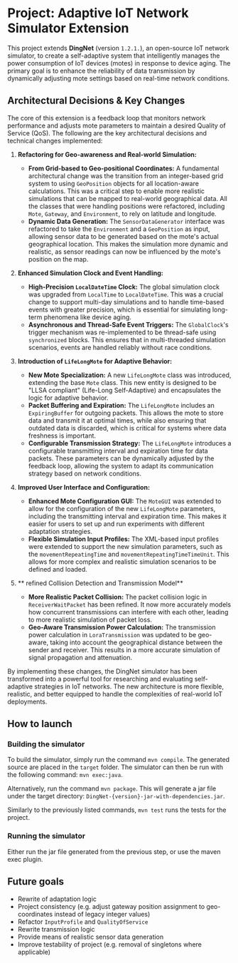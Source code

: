 # Project: Adaptive IoT Network Simulator Extension

This project extends **DingNet** (version `1.2.1.`), an open-source IoT network simulator, to create a self-adaptive system that intelligently manages the power consumption of IoT devices (motes) in response to device aging. The primary goal is to enhance the reliability of data transmission by dynamically adjusting mote settings based on real-time network conditions.

## Architectural Decisions & Key Changes

The core of this extension is a feedback loop that monitors network performance and adjusts mote parameters to maintain a desired Quality of Service (QoS). The following are the key architectural decisions and technical changes implemented:

1.  **Refactoring for Geo-awareness and Real-world Simulation:**
    * **From Grid-based to Geo-positional Coordinates:** A fundamental architectural change was the transition from an integer-based grid system to using `GeoPosition` objects for all location-aware calculations. This was a critical step to enable more realistic simulations that can be mapped to real-world geographical data. All the classes that were handling positions were refactored, including `Mote`, `Gateway`, and `Environment`, to rely on latitude and longitude.
    * **Dynamic Data Generation:** The `SensorDataGenerator` interface was refactored to take the `Environment` and a `GeoPosition` as input, allowing sensor data to be generated based on the mote's actual geographical location. This makes the simulation more dynamic and realistic, as sensor readings can now be influenced by the mote's position on the map.

2.  **Enhanced Simulation Clock and Event Handling:**
    * **High-Precision `LocalDateTime` Clock:** The global simulation clock was upgraded from `LocalTime` to `LocalDateTime`. This was a crucial change to support multi-day simulations and to handle time-based events with greater precision, which is essential for simulating long-term phenomena like device aging.
    * **Asynchronous and Thread-Safe Event Triggers:** The `GlobalClock`'s trigger mechanism was re-implemented to be thread-safe using `synchronized` blocks. This ensures that in multi-threaded simulation scenarios, events are handled reliably without race conditions.

3.  **Introduction of `LifeLongMote` for Adaptive Behavior:**
    * **New Mote Specialization:** A new `LifeLongMote` class was introduced, extending the base `Mote` class. This new entity is designed to be "LLSA compliant" (Life-Long Self-Adaptive) and encapsulates the logic for adaptive behavior.
    * **Packet Buffering and Expiration:** The `LifeLongMote` includes an `ExpiringBuffer` for outgoing packets. This allows the mote to store data and transmit it at optimal times, while also ensuring that outdated data is discarded, which is critical for systems where data freshness is important.
    * **Configurable Transmission Strategy:** The `LifeLongMote` introduces a configurable transmitting interval and expiration time for data packets. These parameters can be dynamically adjusted by the feedback loop, allowing the system to adapt its communication strategy based on network conditions.

4.  **Improved User Interface and Configuration:**
    * **Enhanced Mote Configuration GUI:** The `MoteGUI` was extended to allow for the configuration of the new `LifeLongMote` parameters, including the transmitting interval and expiration time. This makes it easier for users to set up and run experiments with different adaptation strategies.
    * **Flexible Simulation Input Profiles:** The XML-based input profiles were extended to support the new simulation parameters, such as the `movementRepeatingTime` and `movementRepeatingTimeTimeUnit`. This allows for more complex and realistic simulation scenarios to be defined and loaded.

5.  ** refined Collision Detection and Transmission Model**
    * **More Realistic Packet Collision:** The packet collision logic in `ReceiverWaitPacket` has been refined. It now more accurately models how concurrent transmissions can interfere with each other, leading to more realistic simulation of packet loss.
    * **Geo-Aware Transmission Power Calculation:** The transmission power calculation in `LoraTransmission` was updated to be geo-aware, taking into account the geographical distance between the sender and receiver. This results in a more accurate simulation of signal propagation and attenuation.

By implementing these changes, the DingNet simulator has been transformed into a powerful tool for researching and evaluating self-adaptive strategies in IoT networks. The new architecture is more flexible, realistic, and better equipped to handle the complexities of real-world IoT deployments.


## How to launch
### Building the simulator

To build the simulator, simply run the command `mvn compile`. The generated source are placed in the `target` folder.
The simulator can then be run with the following command: `mvn exec:java`.

Alternatively, run the command `mvn package`. This will generate a jar file under the target directory: `DingNet-{version}-jar-with-dependencies.jar`.

Similarly to the previously listed commands, `mvn test` runs the tests for the project.

### Running the simulator

Either run the jar file generated from the previous step, or use the maven exec plugin.
<!-- A jar file is exported to the folder DingNetExe which also contains the correct file structure. Run the jar file to run the simulator.
The simulator can also be started from the main method in the MainGUI class. -->

## Future goals

- Rewrite of adaptation logic
- Project consistency (e.g. adjust gateway position assignment to geo-coordinates instead of legacy integer values)
- Refactor `InputProfile` and `QualityOfService`
- Rewrite transmission logic
- Provide means of realistic sensor data generation
- Improve testability of project (e.g. removal of singletons where applicable)
